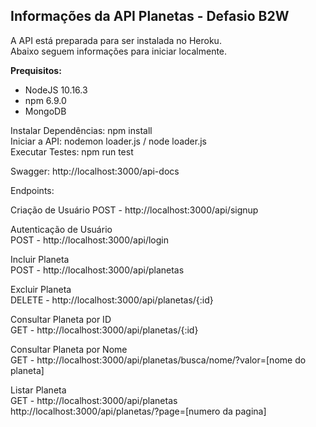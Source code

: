 <h2>Informações da API Planetas - Defasio B2W</h2>

A API está preparada para ser instalada no Heroku.<br/>
Abaixo seguem informações para iniciar localmente.<br/>

<b>Prequisitos:</b><br/>
- NodeJS 10.16.3<br/>
- npm 6.9.0<br/>
- MongoDB<br/>

Instalar Dependências: npm install<br/>
Iniciar a API: nodemon loader.js / node loader.js<br/>
Executar Testes: npm run test<br/>

Swagger: http://localhost:3000/api-docs<br/>

Endpoints:<br/>

Criação de Usuário
POST - http://localhost:3000/api/signup

Autenticação de Usuário<br/>
POST - http://localhost:3000/api/login

Incluir Planeta<br/>
POST - http://localhost:3000/api/planetas

Excluir Planeta<br/>
DELETE - http://localhost:3000/api/planetas/{:id}

Consultar Planeta por ID<br/>
GET - http://localhost:3000/api/planetas/{:id}

Consultar Planeta por Nome<br/>
GET - http://localhost:3000/api/planetas/busca/nome/?valor=[nome do planeta]

Listar Planeta<br/>
GET - http://localhost:3000/api/planetas<br/>
      http://localhost:3000/api/planetas/?page=[numero da pagina]
